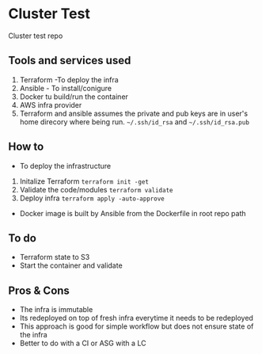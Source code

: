 # Cluster Test
Cluster test repo

## Tools and services used
1. Terraform -To deploy the infra
2. Ansible - To install/conigure
3. Docker tu build/run the container
4. AWS infra provider
5. Terraform and ansible assumes the private and pub keys are in user's home direcory where being run. `~/.ssh/id_rsa` and `~/.ssh/id_rsa.pub`
## How to
* To deploy the infrastructure
1. Initalize Terraform
  ```terraform init -get```
2. Validate the code/modules
  ```terraform validate```
3. Deploy infra
  ```terraform apply -auto-approve```
* Docker image is built by Ansible from the Dockerfile in root repo path

## To do
* Terraform state to S3
* Start the container and validate

## Pros & Cons
* The infra is immutable
* Its redeployed on top of fresh infra everytime it needs to be redeployed
* This approach is good for simple workflow but does not ensure state of the infra
* Better to do with a CI or ASG with a LC